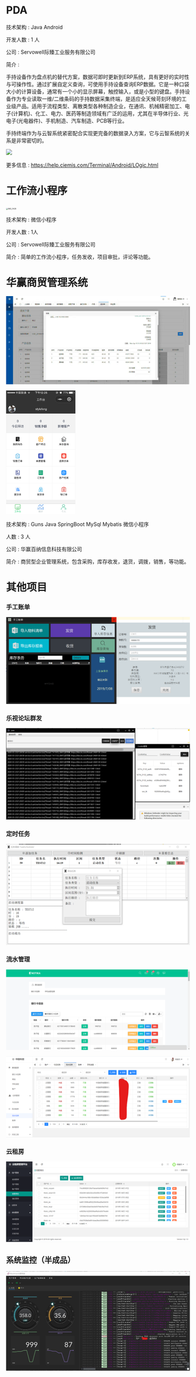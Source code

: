 

# PDA 

技术架构 : Java  Android 

开发人数 : 1 人

公司 : Servowell际臻工业服务有限公司

简介 : 

手持设备作为盘点机的替代方案，数据可即时更新到ERP系统，具有更好的实时性与可操作性。通过扩展自定义查询，可使用手持设备查询ERP数据。它是一种口袋大小的计算设备，通常有一个小的显示屏幕，触控输入，或是小型的键盘。手持设备作为专业读取一维/二维条码的手持数据采集终端，是适应全天候苛刻环境的工业级产品。适用于流程类型、离散类型各种制造企业，在通讯、机械精密加工、电子(计算机)、化工、电力、医药等制造领域有广泛的运用，尤其在半导体行业、光电子(光电器件)、手机制造、汽车制造、PCB等行业。

手持终端作为与云智系统紧密配合实现更完备的数据录入方案，它与云智系统的关系是非常密切的。



![](https://help.ciemis.com/Terminal/Android/image/LOG.jpg)

更多信息 : https://help.ciemis.com/Terminal/Android/LOgic.html



# 工作流小程序



<img src="https://asd2569484392.github.io/img/IMG_0428.PNG?raw=true" alt="IMG_0428" style="zoom:33%;" />

技术架构 : 微信小程序

开发人数 : 1人

公司 : Servowell际臻工业服务有限公司

简介 : 简单的工作流小程序，任务发收，项目审批，评论等功能。



# 华赢商贸管理系统



![image-20200323210726264](https://github.com/asd2569484392/asd2569484392.github.io/blob/master/static/images/image-20200323210726264.png?raw=true)



<img src="https://github.com/asd2569484392/asd2569484392.github.io/blob/master/static/images/image-20200323211534881.png?raw=true" alt="image-20200323211534881" style="zoom:33%;" />



技术架构 : Guns Java SpringBoot MySql Mybatis 微信小程序

人数 : 3 人

公司 : 华赢百纳信息科技有限公司

简介 :   商贸型企业管理系统，包含采购，库存收发，退货，调拨，销售，等功能。



# 其他项目

### 手工账单

![image-20200323212724150](https://github.com/asd2569484392/asd2569484392.github.io/blob/master/static/images/image-20200323212724150.png?raw=true)



### 乐视论坛群发

![image-20200323212955743](https://github.com/asd2569484392/asd2569484392.github.io/blob/master/static/images/image-20200323212955743.png?raw=true)



### 定时任务

![image-20200323213148074](https://github.com/asd2569484392/asd2569484392.github.io/blob/master/static/images/image-20200323213148074.png?raw=true)



### 流水管理

![image-20200323213412778](https://github.com/asd2569484392/asd2569484392.github.io/blob/master/static/images/image-20200323213412778.png?raw=true)



![image-20200323214135481](https://github.com/asd2569484392/asd2569484392.github.io/blob/master/static/images/image-20200323214135481.png?raw=true)



### 云租房

![image-20200323215821871](https://github.com/asd2569484392/asd2569484392.github.io/blob/master/static/images/image-20200323215821871.png?raw=true)



## 系统监控（半成品）

![](https://github.com/asd2569484392/asd2569484392.github.io/blob/master/static/images/174442_34095df5_5277929.png?raw=true)





